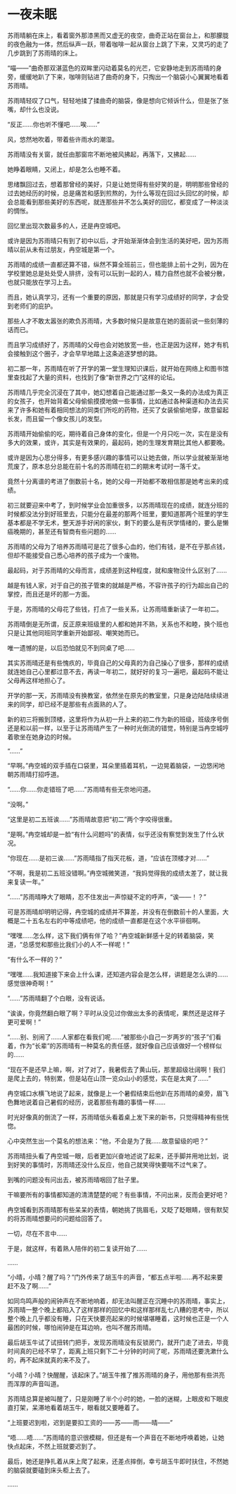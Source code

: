 # 一夜未眠

苏雨晴躺在床上，看着窗外那漆黑而又虚无的夜空，曲奇正站在窗台上，和那朦胧的夜色融为一体，然后纵声一跃，带着咖啡一起从窗台上跳了下来，又灵巧的走了几步跳到了苏雨晴的床上。

“喵——”曲奇那双湛蓝色的双眸里闪动着莫名的光芒，它安静地走到苏雨晴的身旁，缓缓地趴了下来，咖啡则钻进了曲奇的身下，只掏出一个脑袋小心翼翼地看着苏雨晴。

苏雨晴轻叹了口气，轻轻地揉了揉曲奇的脑袋，像是想向它倾诉什么，但是张了张嘴，却什么也没说。

“反正……你也听不懂吧……唉……”

风，悠然地吹着，带着些许雨水的潮湿。

苏雨晴没有关窗，就任由那窗帘不断地被风拂起，再落下，又拂起……

她睁着眼睛，又闭上，却是怎么也睡不着。

思绪飘回过去，想着那曾经的美好，只是让她觉得有些好笑的是，明明那些曾经的过去她经历的时候，总是痛苦和感到煎熬的，为什么等现在回过头回忆的时候，却会总能看到那些美好的东西呢，就连那些并不怎么美好的回忆，都变成了一种淡淡的惆怅。

回忆里出现次数最多的人，还是冉空城吧。

或许是因为苏雨晴只有到了初中以后，才开始渐渐体会到生活的美好吧，因为苏雨晴以前从未有过朋友，冉空城是第一个。

苏雨晴的成绩一直都还算不错，纵然不算全班前三，但也能排上前十之列，因为在学校里她总是处处受人排挤，没有可以玩到一起的人，精力自然也就不会被分散，也就只能放在学习上去。

而且，她认真学习，还有一个重要的原因，那就是只有学习成绩好的同学，才会受到老师们的庇护。

那些人才不敢太嚣张的欺负苏雨晴，大多数时候只是故意在她的面前说一些刻薄的话而已。

而且学习成绩好了，苏雨晴的父母也会对她放宽一些，也正是因为这样，她才有机会接触到这个圈子，才会早早地踏上这条追逐梦想的路。

初二那一年，苏雨晴在听了开学的第一堂生理知识课后，就开始在网络上和图书馆里查找起了大量的资料，也找到了像“新世界之门”这样的论坛。

苏雨晴几乎完全沉浸在了其中，她幻想着自己能通过那一条又一条的办法成为真正的女孩子，也开始背着父母偷偷摸摸地做一些事情，比如通过各种渠道和办法去买来了许多和她有着相同想法的同类们所吃的药物，还买了女装偷偷地穿，故意留起长发，而且留一个像女孩儿的发型。

苏雨晴开始偷偷的吃，期待着自己身体的变化，但是一个月只吃一次，实在是没有多大的效果，或许，其实是有效果的，最起码，她的生理发育期比其他人都要晚。

或许是因为心思分得多，有更多感兴趣的事情可以让她去做，所以学业就被渐渐地荒废了，原本总分总能在前十名的苏雨晴在初二的期末考试时一落千丈。

竟然十分离谱的考进了倒数前十名，她的父母一开始都不敢相信那是她考出来的成绩。

初三就要迎来中考了，到时候学业会加重很多，以苏雨晴现在的成绩，就连分班的时候都没法分到好班里去，只能分在最差的那两个班里，要知道那两个班里的学生基本都是不学无术，整天游手好闲的家伙，剩下的要么是有厌学情绪的，要么是懒癌晚期的，甚至还有智商有些问题的……

苏雨晴的父母为了培养苏雨晴可是花了很多心血的，他们有钱，是不在乎那点钱，但却不能接受自己悉心培养的孩子成为一个废物。

最起码，对于苏雨晴的父母而言，成绩差到这种程度，就和废物没什么区别了……

越是有钱人家，对于自己的孩子管束的就越是严格，不容许孩子的行为超出自己的掌控，而且还是坏的那一方面。

于是，苏雨晴的父母花了些钱，打点了一些关系，让苏雨晴重新读了一年初二。

苏雨晴倒是无所谓，反正原来班级里的人都和她并不熟，关系也不和睦，换个班也只是让其他同班同学重新开始鄙视、嘲笑她而已。

唯一遗憾的是，以后恐怕就见不到同桌了吧……

其实苏雨晴还是有些愧疚的，毕竟自己的父母真的为自己操心了很多，那样的成绩就连她自己心里都过意不去，再读一年初二，就好好的复习一遍吧，最起码不能让父母再这样地担心了。

开学的那一天，苏雨晴没有换教室，依然坐在原先的教室里，只是身边陆陆续续进来的同学，却已经不是那些有点面熟的人了。

新的初三将搬到顶楼，这里将作为从初一升上来的初二作为新的班级，班级序号倒还是和以前一样，以至于让苏雨晴产生了一种时光倒流的错觉，特别是当冉空城哼着歌坐在她身边的时候。

“……”

“早啊。”冉空城的双手插在口袋里，耳朵里插着耳机，一边晃着脑袋，一边悠闲地朝苏雨晴打招呼道。

“……你……你走错班了吧……”苏雨晴有些无奈地问道。

“没啊。”

“这里是初二五班诶……”苏雨晴故意把“初二”两个字咬得很重。

“是啊。”冉空城却是一脸“有什么问题吗”的表情，似乎还没有察觉到发生了什么状况。

“你现在……是初三诶……”苏雨晴指了指天花板，道，“应该在顶楼才对……”

“不啊，我是初二五班没错啊。”冉空城微笑道，“我妈觉得我的成绩太差了，就让我来复读一年。”

“……”苏雨晴睁大了眼睛，忍不住发出一声惊疑不定的呼声，“诶——！？”

可是苏雨晴却明明记得，冉空城的成绩并不算差，并没有在倒数前十的人里面，大概是二十五名左右的中等成绩吧，他的成绩一直都是在这个水平徘徊啊。

“嘿嘿……怎么样，这下我们俩有伴了哈？”冉空城新鲜感十足的转着脑袋，笑道，“总感觉和那些比我们小的人不一样呢！”

“有什么不一样的？”

“嘿嘿……我知道接下来会上什么课，还知道内容会是怎么样，讲题是怎么讲的……感觉很神奇啊！”

“……”苏雨晴翻了个白眼，没有说话。

“诶诶，你竟然翻白眼了啊？平时从没见过你做出太多的表情呢，果然还是这样子更可爱啊！”

“……别、别闹了……人家都在看我们呢……”被那些小自己一岁两岁的“孩子”们看着，作为“长辈”的苏雨晴有一种莫名的责任感，就好像自己应该做好一个榜样似的……

“现在不是还早上嘛，啊，对了对了，我暑假去了黄山玩，那里超级壮阔啊！我们是爬上去的，特别累，但是站在山顶一览众山小的感觉，实在是太爽了……”

冉空城口水横飞地说了起来，就像是上一个暑假结束后他趴在苏雨晴的桌旁，眉飞色舞地说着自己暑假的经历，说着那些有趣的事情一样……

时光好像真的倒流了一样，苏雨晴低头看着桌上发下来的新书，只觉得精神有些恍惚。

心中突然生出一个莫名的想法来：“他，不会是为了我……故意留级的吧？”

苏雨晴扭头看了冉空城一眼，后者更加兴奋地述说了起来，还手脚并用地比划，说到好笑的事情时，苏雨晴还没什么反应，他自己就笑得快要喘不过气来了。

到嘴的问题没有问出去，被苏雨晴咽回了肚子里。

干嘛要所有的事情都知道的清清楚楚的呢？有些事情，不问出来，反而会更好吧？

冉空城看到苏雨晴那有些呆呆的表情，朝她挑了挑眉毛，又眨了眨眼睛，很有默契的将苏雨晴想要问的问题给回答了。

一切，尽在不言中……

于是，就这样，有着熟人陪伴的初二复读开始了……

……

“小晴，小晴？醒了吗？”门外传来了胡玉牛的声音，“都五点半啦……再不起来要赶不及了啊……”

如同鸟鸣声般的闹钟声在不断地响着，却无法叫醒正在沉睡中的苏雨晴，事实上，苏雨晴一整个晚上都陷入了这样那样的回忆中和这样那样乱七八糟的思考中，所以整个晚上几乎都没有睡，只在天快要亮起来的时候堪堪睡着，这时候也正是一个人最困的时候，哪怕闹钟是在耳边响，也叫不醒苏雨晴。

最后胡玉牛试了试扭转门把手，发现苏雨晴没有反锁房门，就开门走了进去，毕竟时间真的已经不早了，距离上班只剩下二十分钟的时间了呢，苏雨晴还要洗漱什么的，再不起床就真的来不及了。

“小晴？小晴？快醒醒，该起床了。”胡玉牛推了推苏雨晴的身子，用他那有些洪亮而浑厚的声音叫道。

苏雨晴总算是被叫醒了，只是刚睡了半个小时的她，一脸的迷糊，上眼皮和下眼皮直打架，呆滞地看着胡玉牛，眼看就又要睡着了。

“上班要迟到啦，迟到是要扣工资的——苏——雨——晴——”

“唔……唔……”苏雨晴的意识很模糊，但还是有一个声音在不断地呼唤着她，让她快点起床，不然上班就要迟到了。

最后，她还是挣扎着从床上爬了起来，还差点摔倒，幸亏胡玉牛即时扶住，不然她的脑袋就要磕到床头柜上去了。

……
